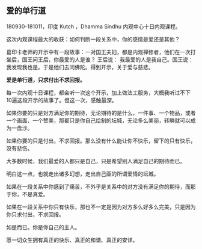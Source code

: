 ## 爱的单行道

180930-181011，印度 Kutch ，Dhamma Sindhu 内观中心十日内观课程。

这次内观课程最大的收获：如何判断一段关系中，你的感情是爱还是其他？

葛印卡老师的开示中有一段故事：一对国王夫妇，都是内观禅修者，他们在一次打坐后，国王问王后，你最爱的人是谁？ 王后说： 我最爱的人是我自己。国王说：我发现我也是。于是他们去问佛陀。得到开示，关于爱与慈悲。


**爱是单行道，只求付出不求回报。**

每一次内观十日课程，都会听一次这个开示，加上做法工服务，大概我听过不下10遍这段开示的故事了。但这一次，感触最深。

如果你要的只是对方满足你的期待，无论期待的是什么，一件事、一个物品，或者一个画面、一个赞美，那都只是你自己绘制的坛城，无论多么美丽，转瞬就可以成为一盘沙。

如果你要的只是付出，不求回报。那么没有什么能让你不快乐，留下的只有快乐，没有悲伤。

大多数时候，我们最爱的人都只是自己，只是希望别人满足自己的期待而已。

明白这一点，也就走出诸多幻想，走出自己画的所谓爱情的坛城。

如果在一段关系中你感到了痛苦，不外乎是关系中的对方没有满足你的期待，而那于你，不是真爱。

如果在一段关系中你只有快乐，那也不一定是因为对方多么好多么完美，只是因为你只求付出，不求回报。

如是而已。你是你自己的主人。


愿一切众生拥有真正的快乐、真正的和谐、真正的安详。

